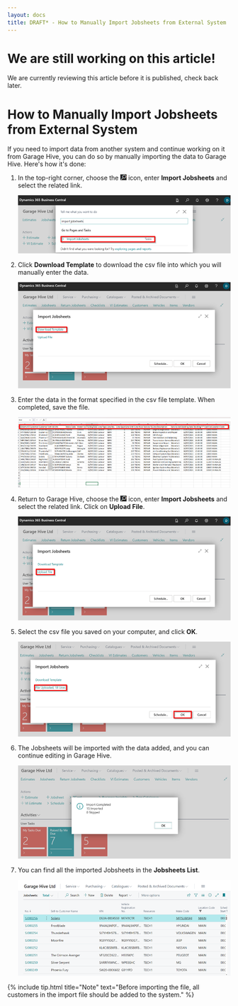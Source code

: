 ```yaml
---
layout: docs
title: DRAFT* - How to Manually Import Jobsheets from External System
---
```


<a name="top"></a>

# We are still working on this article!
We are currently reviewing this article before it is published, check back later.

# How to Manually Import Jobsheets from External System
If you need to import data from another system and continue working on it from Garage Hive, you can do so by manually importing the data to Garage Hive. Here's how it's done:

1. In the top-right corner, choose the ![](media/search_icon.png) icon, enter **Import Jobsheets** and select the related link.

   ![](media/garagehive-jobsheet-import1.png)

2. Click **Download Template** to download the csv file into which you will manually enter the data.

   ![](media/garagehive-jobsheet-import2.png)

3. Enter the data in the format specified in the csv file template. When completed, save the file.

   ![](media/garagehive-jobsheet-import3.png)

4. Return to Garage Hive, choose the ![](media/search_icon.png) icon, enter **Import Jobsheets** and select the related link. Click on **Upload File**.

   ![](media/garagehive-jobsheet-import4.png)

5. Select the csv file you saved on your computer, and click **OK**.

   ![](media/garagehive-jobsheet-import5.png)

6. The Jobsheets will be imported with the data added, and you can continue editing in Garage Hive.

   ![](media/garagehive-jobsheet-import6.png)

7. You can find all the imported Jobsheets in the **Jobsheets List**.

   ![](media/garagehive-jobsheet-import7.png)

{% include tip.html title="Note" text="Before importing the file, all customers in the import file should be added to the system." %}
